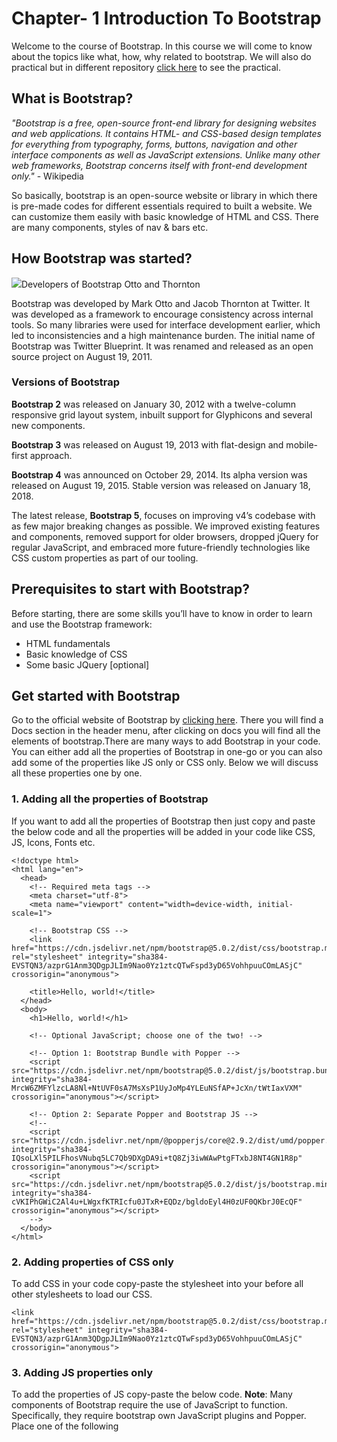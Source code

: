 # Chapter- 1 Introduction To Bootstrap

Welcome to the course of Bootstrap. In this course we will come to know about the topics like what, how, why related to bootstrap. We will also do practical but in different repository <a href="https://github.com/Vaibhavpratapsingh22/website">click here</a> to see the practical.

## What is Bootstrap?

*"Bootstrap is a free, open-source front-end library for designing websites and web applications. It contains HTML- and CSS-based design templates for everything from typography, forms, buttons, navigation and other interface components as well as JavaScript extensions. Unlike many other web frameworks, Bootstrap concerns itself with front-end development only."* - Wikipedia

So basically, bootstrap is an open-source website or library in which there is pre-made codes for different essentials required to built a website. We can customize them easily with basic knowledge of HTML and CSS. There are many components, styles of nav & bars etc. 

## How Bootstrap was started?

<img src="https://miro.medium.com/max/450/1*Rn1qm0COeT7oxrSwGzD3GQ@2x.jpeg">Developers of Bootstrap Otto and Thornton</img>

Bootstrap was developed by Mark Otto and Jacob Thornton at Twitter. It was developed as a framework to encourage consistency across internal tools. So many libraries were used for interface development earlier, which led to inconsistencies and a high maintenance burden. The initial name of Bootstrap was Twitter Blueprint. It was renamed and released as an open source project on August 19, 2011.

### Versions of Bootstrap
**Bootstrap 2** was released on January 30, 2012 with a twelve-column responsive grid layout system, inbuilt support for Glyphicons and several new components.

**Bootstrap 3** was released on August 19, 2013 with flat-design and mobile-first approach.

**Bootstrap 4** was announced on October 29, 2014. Its alpha version was released on August 19, 2015. Stable version was released on January 18, 2018.

The latest release, **Bootstrap 5**, focuses on improving v4’s codebase with as few major breaking changes as possible. We improved existing features and components, removed support for older browsers, dropped jQuery for regular JavaScript, and embraced more future-friendly technologies like CSS custom properties as part of our tooling.

## Prerequisites to start with Bootstrap?

Before starting, there are some skills you’ll have to know in order to learn and use the Bootstrap framework:

- HTML fundamentals
- Basic knowledge of CSS
- Some basic JQuery [optional]

## Get started with Bootstrap

Go to the official website of Bootstrap by <a href="https://getbootstrap.com">clicking here</a>. There you will find a Docs section in the header menu, after clicking on docs you will find all the elements of bootstrap.There are many ways to add Bootstrap in your code. You can either add all the properties of Bootstrap in one-go or you can also add some of the properties like JS only or CSS only. Below we will discuss all these properties one by one.

### 1. Adding all the properties of Bootstrap

If you want to add all the properties of Bootstrap then just copy and paste the below code and all the properties will be added in your code like CSS, JS, Icons, Fonts etc.

~~~
<!doctype html>
<html lang="en">
  <head>
    <!-- Required meta tags -->
    <meta charset="utf-8">
    <meta name="viewport" content="width=device-width, initial-scale=1">

    <!-- Bootstrap CSS -->
    <link href="https://cdn.jsdelivr.net/npm/bootstrap@5.0.2/dist/css/bootstrap.min.css" rel="stylesheet" integrity="sha384-EVSTQN3/azprG1Anm3QDgpJLIm9Nao0Yz1ztcQTwFspd3yD65VohhpuuCOmLASjC" crossorigin="anonymous">

    <title>Hello, world!</title>
  </head>
  <body>
    <h1>Hello, world!</h1>

    <!-- Optional JavaScript; choose one of the two! -->

    <!-- Option 1: Bootstrap Bundle with Popper -->
    <script src="https://cdn.jsdelivr.net/npm/bootstrap@5.0.2/dist/js/bootstrap.bundle.min.js" integrity="sha384-MrcW6ZMFYlzcLA8Nl+NtUVF0sA7MsXsP1UyJoMp4YLEuNSfAP+JcXn/tWtIaxVXM" crossorigin="anonymous"></script>

    <!-- Option 2: Separate Popper and Bootstrap JS -->
    <!--
    <script src="https://cdn.jsdelivr.net/npm/@popperjs/core@2.9.2/dist/umd/popper.min.js" integrity="sha384-IQsoLXl5PILFhosVNubq5LC7Qb9DXgDA9i+tQ8Zj3iwWAwPtgFTxbJ8NT4GN1R8p" crossorigin="anonymous"></script>
    <script src="https://cdn.jsdelivr.net/npm/bootstrap@5.0.2/dist/js/bootstrap.min.js" integrity="sha384-cVKIPhGWiC2Al4u+LWgxfKTRIcfu0JTxR+EQDz/bgldoEyl4H0zUF0QKbrJ0EcQF" crossorigin="anonymous"></script>
    -->
  </body>
</html>
~~~

### 2. Adding properties of CSS only

To add CSS in your code copy-paste the stylesheet <link> into your <head> before all other stylesheets to load our CSS.

~~~
<link href="https://cdn.jsdelivr.net/npm/bootstrap@5.0.2/dist/css/bootstrap.min.css" rel="stylesheet" integrity="sha384-EVSTQN3/azprG1Anm3QDgpJLIm9Nao0Yz1ztcQTwFspd3yD65VohhpuuCOmLASjC" crossorigin="anonymous">
~~~
### 3. Adding JS properties only

To add the properties of JS copy-paste the below code.
**Note**: Many components of Bootstrap require the use of JavaScript to function. Specifically, they require bootstrap own JavaScript plugins and Popper. Place one of the following <script> near the end of your pages, right before the closing </body> tag, to enable them.

~~~
<script src="https://cdn.jsdelivr.net/npm/bootstrap@5.0.2/dist/js/bootstrap.bundle.min.js" integrity="sha384-MrcW6ZMFYlzcLA8Nl+NtUVF0sA7MsXsP1UyJoMp4YLEuNSfAP+JcXn/tWtIaxVXM" crossorigin="anonymous"></script>
~~~

## Why we use Bootstrap?

There are many reason’s why bootstrap is leading the web frameworks race,some of them are:

### 1. Reusability

Bootstrap contains ready made components,CSS styles and plugins that can be included directly into our code.Hence we can make use of these components and styles in our code,which will save time and helps in rapid development of the website/we app.

### 2. Mobile-first

The main priority when we make a website using bootstrap is to be mobile responsive.Mobile-first basically means that we build the website from a smartphone level and then scale it up to conform to the bigger sizes.
Easy to get started: It is easy to get started as it only requires the knowledge of HTML and CSS only.
Open source: It is open source in nature and completely free to download.

### 3. Great Grid system

Bootstrap makes use of the powerful 12 column grid system which is easy to use and is very consistent.

## Disadvantages of Bootstrap
### 1.Every Bootstrap Website Looks Similar
A great many of us are tired of seeing the same old Twitter Bootstrap theme again and again. Black header, giant hero, rounded blue buttons, Helvetica Neue.
Yes, you can customize the header to be a different color, maybe re-color some of the buttons, use a different font. Ultimately, however, that doesn’t change anything—it still looks like Bootstrap.

### 2. Can be Heavy
While it’s easy to build a responsive website with Bootstrap, the end results can be quite a bit heavy for the users in terms of slower loading times, as well as battery drain issues. Also, the files generated by Bootstrap can be huge in size, which can slow things down for you quite heavily. You might be able to go on and delete things manually, but this again defeats the purpose of using the framework at all.

### 3. Lots of changes required
Can require lots of overriding styles or rewriting their files if you have lots of customizations or want to deviate from Bootstrap structure.

## Summary
Working with Bootstrap is really very easy as it allows us to use the elements to give an awesome and attractive look to our website for free. After going through this chapter you can easily start with the Bootstrap and start building a website with the flow of the course. I will also be doing practical implementation but in different repository <a href="https://github.com/Vaibhavpratapsingh22/website">click here</a> to go my practical repo.

![edit2](https://img.shields.io/static/v1?label=Source&message=https://medium.com&color=red)![edit](https://img.shields.io/static/v1?label=PRs&message=Welcome&color=<COLOR>)[![Awesome](https://cdn.rawgit.com/sindresorhus/awesome/d7305f38d29fed78fa85652e3a63e154dd8e8829/media/badge.svg)](https://github.com/sindresorhus/awesome#readme)